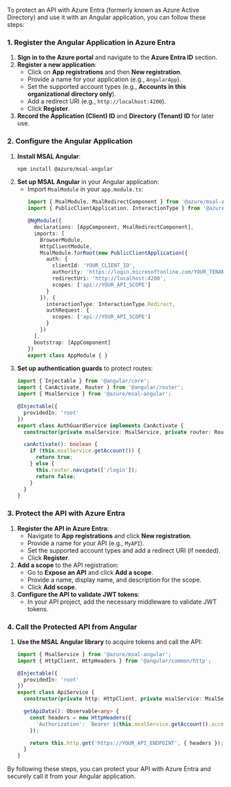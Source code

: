 To protect an API with Azure Entra (formerly known as Azure Active Directory) and use it with an Angular application, you can follow these steps:

### 1. **Register the Angular Application in Azure Entra**
1. **Sign in to the Azure portal** and navigate to the **Azure Entra ID** section.
2. **Register a new application**:
   - Click on **App registrations** and then **New registration**.
   - Provide a name for your application (e.g., `AngularApp`).
   - Set the supported account types (e.g., **Accounts in this organizational directory only**).
   - Add a redirect URI (e.g., `http://localhost:4200`).
   - Click **Register**.
3. **Record the Application (Client) ID** and **Directory (Tenant) ID** for later use.

### 2. **Configure the Angular Application**
1. **Install MSAL Angular**:
   ```bash
   npm install @azure/msal-angular
   ```
2. **Set up MSAL Angular** in your Angular application:
   - Import `MsalModule` in your `app.module.ts`:
     ```typescript
     import { MsalModule, MsalRedirectComponent } from '@azure/msal-angular';
     import { PublicClientApplication, InteractionType } from '@azure/msal-browser';

     @NgModule({
       declarations: [AppComponent, MsalRedirectComponent],
       imports: [
         BrowserModule,
         HttpClientModule,
         MsalModule.forRoot(new PublicClientApplication({
           auth: {
             clientId: 'YOUR_CLIENT_ID',
             authority: 'https://login.microsoftonline.com/YOUR_TENANT_ID',
             redirectUri: 'http://localhost:4200',
             scopes: ['api://YOUR_API_SCOPE']
           }
         }), {
           interactionType: InteractionType.Redirect,
           authRequest: {
             scopes: ['api://YOUR_API_SCOPE']
           }
         })
       ],
       bootstrap: [AppComponent]
     })
     export class AppModule { }
     ```
3. **Set up authentication guards** to protect routes:
   ```typescript
   import { Injectable } from '@angular/core';
   import { CanActivate, Router } from '@angular/router';
   import { MsalService } from '@azure/msal-angular';

   @Injectable({
     providedIn: 'root'
   })
   export class AuthGuardService implements CanActivate {
     constructor(private msalService: MsalService, private router: Router) {}

     canActivate(): boolean {
       if (this.msalService.getAccount()) {
         return true;
       } else {
         this.router.navigate(['/login']);
         return false;
       }
     }
   }
   ```

### 3. **Protect the API with Azure Entra**
1. **Register the API in Azure Entra**:
   - Navigate to **App registrations** and click **New registration**.
   - Provide a name for your API (e.g., `MyAPI`).
   - Set the supported account types and add a redirect URI (if needed).
   - Click **Register**.
2. **Add a scope** to the API registration:
   - Go to **Expose an API** and click **Add a scope**.
   - Provide a name, display name, and description for the scope.
   - Click **Add scope**.
3. **Configure the API to validate JWT tokens**:
   - In your API project, add the necessary middleware to validate JWT tokens.

### 4. **Call the Protected API from Angular**
1. **Use the MSAL Angular library** to acquire tokens and call the API:
   ```typescript
   import { MsalService } from '@azure/msal-angular';
   import { HttpClient, HttpHeaders } from '@angular/common/http';

   @Injectable({
     providedIn: 'root'
   })
   export class ApiService {
     constructor(private http: HttpClient, private msalService: MsalService) {}

     getApiData(): Observable<any> {
       const headers = new HttpHeaders({
         'Authorization': `Bearer ${this.msalService.getAccount().accessToken}`
       });

       return this.http.get('https://YOUR_API_ENDPOINT', { headers });
     }
   }
   ```

By following these steps, you can protect your API with Azure Entra and securely call it from your Angular application. 

